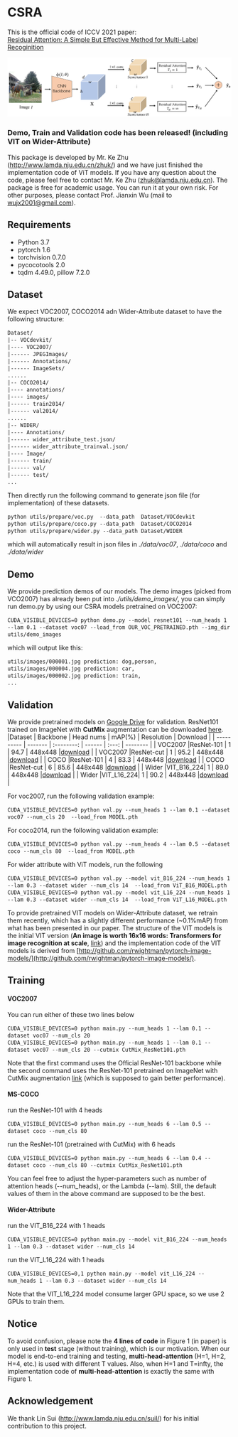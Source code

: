 # CSRA 
This is the official code of ICCV 2021 paper:<br>
[Residual Attention: A Simple But Effective Method for Multi-Label Recoginition](https://arxiv.org/abs/2108.02456)<br>

![attention](https://github.com/Kevinz-code/CSRA/blob/master/utils/pipeline.PNG)

### Demo, Train and Validation code has been released! (including VIT on Wider-Attribute)
This package is developed by Mr. Ke Zhu (http://www.lamda.nju.edu.cn/zhuk/) and we have just finished the implementation code of ViT models. If you have any question about the code, please feel free to contact Mr. Ke Zhu (zhuk@lamda.nju.edu.cn). The package is free for academic usage. You can run it at your own risk. For other purposes, please contact Prof. Jianxin Wu (mail to 
wujx2001@gmail.com).

## Requirements
- Python 3.7
- pytorch 1.6
- torchvision 0.7.0
- pycocotools 2.0
- tqdm 4.49.0, pillow 7.2.0

## Dataset
We expect VOC2007, COCO2014 adn Wider-Attribute dataset to have the following structure:
```
Dataset/
|-- VOCdevkit/
|---- VOC2007/
|------ JPEGImages/
|------ Annotations/
|------ ImageSets/
......
|-- COCO2014/
|---- annotations/
|---- images/
|------ train2014/
|------ val2014/
......
|-- WIDER/
|---- Annotations/
|------ wider_attribute_test.json/
|------ wider_attribute_trainval.json/
|---- Image/
|------ train/
|------ val/
|------ test/
...
```
Then directly run the following command to generate json file (for implementation) of these datasets.
```shell
python utils/prepare/voc.py  --data_path  Dataset/VOCdevkit
python utils/prepare/coco.py --data_path  Dataset/COCO2014
python utils/prepare/wider.py --data_path Dataset/WIDER
```
which will automatically result in json files in *./data/voc07*, *./data/coco* and *./data/wider*

## Demo
We provide prediction demos of our models. The demo images (picked from VCO2007) has already been put into *./utils/demo_images/*, you can simply run demo.py by using our CSRA models pretrained on VOC2007:
```shell
CUDA_VISIBLE_DEVICES=0 python demo.py --model resnet101 --num_heads 1 --lam 0.1 --dataset voc07 --load_from OUR_VOC_PRETRAINED.pth --img_dir utils/demo_images
```
which will output like this:
```shell
utils/images/000001.jpg prediction: dog,person,
utils/images/000004.jpg prediction: car,
utils/images/000002.jpg prediction: train,
...
```


## Validation
We provide pretrained models on [Google Drive](https://www.google.com/drive/) for validation. ResNet101 trained on ImageNet with **CutMix** augmentation can be downloaded 
[here](https://drive.google.com/u/0/uc?export=download&confirm=kYfp&id=1T4AxsAO2tszvhn62KFN5kaknBtBZIpDV).
|Dataset      | Backbone  |   Head nums   |   mAP(%)  |  Resolution     | Download   |
|  ---------- | -------   |  :--------:   | ------ |  :---:          | --------   |
| VOC2007     |ResNet-101 |     1         |  94.7  |  448x448 |[download](https://drive.google.com/u/0/uc?export=download&confirm=bXcv&id=1cQSRI_DWyKpLa0tvxltoH9rM4IZMIEWJ)   |
| VOC2007     |ResNet-cut |     1         |  95.2  |  448x448 |[download](https://drive.google.com/u/0/uc?export=download&confirm=otx_&id=1bzSsWhGG-zUNQRMB7rQCuPMqLZjnrzFh)  |
| COCO        |ResNet-101 |     4         |  83.3  |  448x448 |[download](https://drive.google.com/u/0/uc?export=download&confirm=EWtH&id=1e_WzdVgF_sQc--ubN-DRnGVbbJGSJEZa)   |
| COCO        |ResNet-cut |     6         |  85.6  |  448x448 |[download](https://drive.google.com/u/0/uc?export=download&confirm=uEcu&id=17FgLUe_vr5sJX6_TT-MPdP5TYYAcVEPF)   |
| Wider       |VIT_B16_224|     1         |  89.0  |  448x448 |[download](https://drive.google.com/u/0/uc?id=1qkJgWQ2EOYri8ITLth_wgnR4kEsv0bfj&export=download)   |
| Wider       |VIT_L16_224|     1         |  90.2  |  448x448 |[download](https://drive.google.com/u/0/uc?id=1da8D7UP9cMCgKO0bb1gyRvVqYoZ3Wh7O&export=download)   |

For voc2007, run the following validation example:
```shell
CUDA_VISIBLE_DEVICES=0 python val.py --num_heads 1 --lam 0.1 --dataset voc07 --num_cls 20  --load_from MODEL.pth
```
For coco2014, run the following validation example:
```shell
CUDA_VISIBLE_DEVICES=0 python val.py --num_heads 4 --lam 0.5 --dataset coco --num_cls 80  --load_from MODEL.pth
```
For wider attribute with ViT models, run the following
```shell
CUDA_VISIBLE_DEVICES=0 python val.py --model vit_B16_224 --num_heads 1 --lam 0.3 --dataset wider --num_cls 14  --load_from ViT_B16_MODEL.pth
CUDA_VISIBLE_DEVICES=0 python val.py --model vit_L16_224 --num_heads 1 --lam 0.3 --dataset wider --num_cls 14  --load_from ViT_L16_MODEL.pth
```
To provide pretrained VIT models on Wider-Attribute dataset, we retrain them recently, which has a slightly different performance (~0.1%mAP) from what has been presented in our paper. The structure of the VIT models is the initial VIT version (**An image is worth 16x16 words: Transformers for image recognition at scale**, [link](https://arxiv.org/pdf/2010.11929.pdf)) and the implementation code of the VIT models is derived from [http://github.com/rwightman/pytorch-image-models/](http://github.com/rwightman/pytorch-image-models/).
## Training
#### VOC2007
You can run either of these two lines below 
```shell
CUDA_VISIBLE_DEVICES=0 python main.py --num_heads 1 --lam 0.1 --dataset voc07 --num_cls 20
CUDA_VISIBLE_DEVICES=0 python main.py --num_heads 1 --lam 0.1 --dataset voc07 --num_cls 20 --cutmix CutMix_ResNet101.pth
```
Note that the first command uses the Official ResNet-101 backbone while the second command uses the ResNet-101 pretrained on ImageNet with CutMix augmentation
[link](https://drive.google.com/u/0/uc?export=download&confirm=kYfp&id=1T4AxsAO2tszvhn62KFN5kaknBtBZIpDV) (which is supposed to gain better performance).

#### MS-COCO
run the ResNet-101 with 4 heads
```shell
CUDA_VISIBLE_DEVICES=0 python main.py --num_heads 6 --lam 0.5 --dataset coco --num_cls 80
```
run the ResNet-101 (pretrained with CutMix) with 6 heads
```shell
CUDA_VISIBLE_DEVICES=0 python main.py --num_heads 6 --lam 0.4 --dataset coco --num_cls 80 --cutmix CutMix_ResNet101.pth
```
You can feel free to adjust the hyper-parameters such as number of attention heads (--num_heads), or the Lambda (--lam). Still, the default values of them in the above command are supposed to be the best.

#### Wider-Attribute
run the VIT_B16_224 with 1 heads
```shell
CUDA_VISIBLE_DEVICES=0 python main.py --model vit_B16_224 --num_heads 1 --lam 0.3 --dataset wider --num_cls 14
```
run the VIT_L16_224 with 1 heads
```shell
CUDA_VISIBLE_DEVICES=0,1 python main.py --model vit_L16_224 --num_heads 1 --lam 0.3 --dataset wider --num_cls 14
```
Note that the VIT_L16_224 model consume larger GPU space, so we use 2 GPUs to train them.
## Notice
To avoid confusion, please note the **4 lines of code** in Figure 1 (in paper) is only used in **test** stage (without training), which is our motivation. When our model is end-to-end training and testing, **multi-head-attention** (H=1, H=2, H=4, etc.) is used with different T values. Also, when H=1 and T=infty, the implementation code of **multi-head-attention** is exactly the same with Figure 1.

## Acknowledgement

We thank Lin Sui (http://www.lamda.nju.edu.cn/suil/) for his initial contribution to this project.

